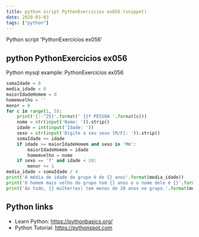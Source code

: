 ```yaml
---
title: python script PythonExercicios ex056 (snippet)
date: 2020-03-03
tags: ["python"]
---
```

Python script 'PythonExercicios ex056'


## python PythonExercicios ex056

Python mysql example: PythonExercicios ex056

```python
somaIdade = 0
media_idade = 0
maiorIdadeHomem = 0
homemvelho = ''
menor = 0
for c in range(1, 5):
    print('{:-^25}'.format(' {}ª PESSOA '.format(c)))
    nome = str(input('Nome: ')).strip()
    idade = int(input('Idade: '))
    sexo = str(input('Digite o seu sexo [M/F]: ')).strip()
    somaIdade += idade
    if idade >= maiorIdadeHomem and sexo in 'Mm':
        maiorIdadeHomem = idade
        homemvelho = nome
    if sexo == 'f' and idade < 20:
        menor += 1
media_idade = somaIdade / 4
print('A média de idade do grupo é de {} anos'.format(media_idade))
print('O homem mais velho do grupo tem {} anos e o nome dele é {}'.format(maiorIdadeHomem, homemvelho))
print('Ao todo, {} mulher(es) tem menos de 20 anos no grupo.'.format(menor))


```

## Python links

- Learn Python: https://pythonbasics.org/
- Python Tutorial: https://pythonspot.com
